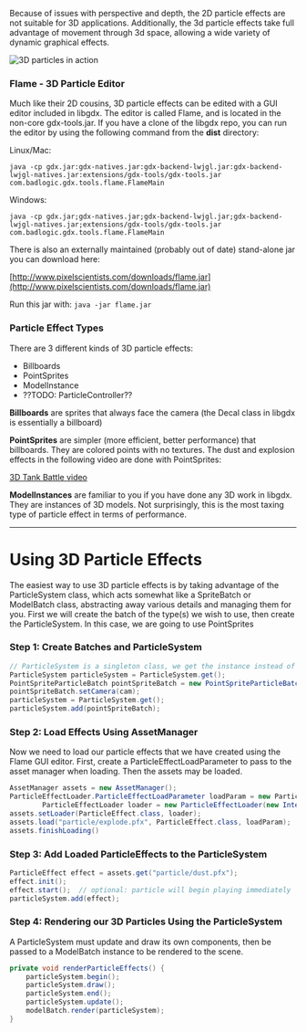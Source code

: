 Because of issues with perspective and depth, the 2D particle effects are not suitable for 3D applications.  Additionally, the 3d particle effects take full advantage of movement through 3d space, allowing a wide variety of dynamic graphical effects.

![3D particles in action](http://www.pixelscientists.com/images/flamedemo.gif)

### Flame - 3D Particle Editor
Much like their 2D cousins, 3D particle effects can be edited with a GUI editor included in libgdx.
The editor is called Flame, and is located in the non-core gdx-tools.jar.  If you have a clone of the libgdx repo, you can run the editor by using the following command from the **dist** directory:

Linux/Mac:
```
java -cp gdx.jar:gdx-natives.jar:gdx-backend-lwjgl.jar:gdx-backend-lwjgl-natives.jar:extensions/gdx-tools/gdx-tools.jar com.badlogic.gdx.tools.flame.FlameMain
```

Windows:
```
java -cp gdx.jar;gdx-natives.jar;gdx-backend-lwjgl.jar;gdx-backend-lwjgl-natives.jar;extensions/gdx-tools/gdx-tools.jar com.badlogic.gdx.tools.flame.FlameMain
```

There is also an externally maintained (probably out of date) stand-alone jar you can download here: 

[http://www.pixelscientists.com/downloads/flame.jar](http://www.pixelscientists.com/downloads/flame.jar)

Run this jar with: `java -jar flame.jar`

### Particle Effect Types
There are 3 different kinds of 3D particle effects:
* Billboards
* PointSprites
* ModelInstance
* ??TODO: ParticleController??

**Billboards** are sprites that always face the camera (the Decal class in libgdx is essentially a billboard)

**PointSprites** are simpler (more efficient, better performance) that billboards.  They are colored points with no textures.  The dust and explosion effects in the following video are done with PointSprites:

[3D Tank Battle video](https://www.youtube.com/watch?v=lt9kYDb9p78)

**ModelInstances** are familiar to you if you have done any 3D work in libgdx.  They are instances of 3D models.  Not surprisingly, this is the most taxing type of particle effect in terms of performance.

-----------------

# Using 3D Particle Effects
The easiest way to use 3D particle effects is by taking advantage of the ParticleSystem class, which acts somewhat like a SpriteBatch or ModelBatch class, abstracting away various details and managing them for you. First we will create the batch of the type(s) we wish to use, then create the ParticleSystem.  In this case, we are going to use PointSprites

### Step 1: Create Batches and ParticleSystem
```java
// ParticleSystem is a singleton class, we get the instance instead of creating a new object:
ParticleSystem particleSystem = ParticleSystem.get();
PointSpriteParticleBatch pointSpriteBatch = new PointSpriteParticleBatch();
pointSpriteBatch.setCamera(cam);
particleSystem = ParticleSystem.get();
particleSystem.add(pointSpriteBatch);
```

### Step 2: Load Effects Using AssetManager
Now we need to load our particle effects that we have created using the Flame GUI editor.
First, create a ParticleEffectLoadParameter to pass to the asset manager when loading.
Then the assets may be loaded.
```java
AssetManager assets = new AssetManager();
ParticleEffectLoader.ParticleEffectLoadParameter loadParam = new ParticleEffectLoader.ParticleEffectLoadParameter(particleSystem.getBatches());
		ParticleEffectLoader loader = new ParticleEffectLoader(new InternalFileHandleResolver());
assets.setLoader(ParticleEffect.class, loader);
assets.load("particle/explode.pfx", ParticleEffect.class, loadParam);
assets.finishLoading()
```

### Step 3: Add Loaded ParticleEffects to the ParticleSystem
```java
ParticleEffect effect = assets.get("particle/dust.pfx");
effect.init();
effect.start();  // optional: particle will begin playing immediately
particleSystem.add(effect);
```

### Step 4: Rendering our 3D Particles Using the ParticleSystem
A ParticleSystem must update and draw its own components, then be passed to a ModelBatch instance to be rendered to the scene.
```java
private void renderParticleEffects() {
	particleSystem.begin();
	particleSystem.draw();
	particleSystem.end();
	particleSystem.update();
	modelBatch.render(particleSystem);
}
```


